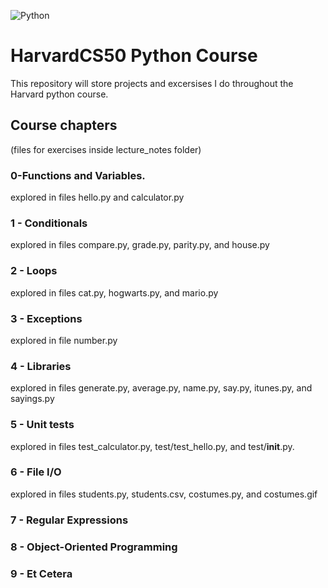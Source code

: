 ![Python](https://img.shields.io/badge/Python-FFD43B?style=for-the-badge&logo=python&logoColor=blue)
# HarvardCS50 Python Course 
This repository will store projects and excersises I do throughout the Harvard python course. 
## Course chapters 
(files for exercises inside lecture_notes folder)
### 0-Functions and Variables.
explored in files hello.py and calculator.py
### 1 - Conditionals
explored in files compare.py, grade.py, parity.py, and house.py
### 2 - Loops
explored in files cat.py, hogwarts.py, and mario.py
### 3 - Exceptions 
explored in file number.py
### 4 - Libraries 
explored in files generate.py, average.py, name.py, say.py, itunes.py, and sayings.py
### 5 - Unit tests
explored in files test_calculator.py, test/test_hello.py, and test/__init__.py.
### 6 - File I/O
explored in files students.py, students.csv, costumes.py, and costumes.gif
### 7 - Regular Expressions


### 8 - Object-Oriented Programming

### 9 - Et Cetera 
